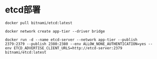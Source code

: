 # etcd部署

```shell
docker pull bitnami/etcd:latest
```

```shell
docker network create app-tier --driver bridge
```

```shell
docker run -d --name etcd-server --network app-tier --publish 2379:2379 --publish 2380:2380 --env ALLOW_NONE_AUTHENTICATION=yes --env ETCD_ADVERTISE_CLIENT_URLS=http://etcd-server:2379 bitnami/etcd:latest
```
